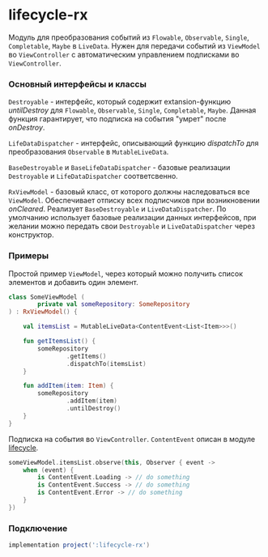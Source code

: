 lifecycle-rx
=====

Модуль для преобразования событий из `Flowable`, `Observable`, `Single`, `Completable`, `Maybe` в `LiveData`. Нужен для передачи событий из `ViewModel` во `ViewController` с автоматическим управлением подписками во `ViewController`.

### Основный интерфейсы и классы
`Destroyable` - интерфейс, который содержит extansion-функцию *untilDestroy* для `Flowable`, `Observable`, `Single`, `Completable`, `Maybe`. Данная функция гарантирует, что подписка на события "умрет" после *onDestroy*.

`LifeDataDispatcher` - интерфейс, описывающий функцию *dispatchTo* для преобразования `Observable` в `MutableLiveData`. 

`BaseDestroyable` и `BaseLifeDataDispatcher` - базовые реализации `Destroyable` и `LifeDataDispatcher` соответсвенно.

`RxViewModel` - базовый класс, от которого должны наследоваться все `ViewModel`. Обеспечивает отписку всех подписчиков при возникновении *onCleared*. Реализует `BaseDestroyable` и `LiveDataDispatcher`. По умолчанию использует базовые реализации данных интерфейсов, при желании можно передать свои `Destroyable` и `LiveDataDispatcher` через конструктор.

### Примеры

Простой пример `ViewModel`, через который можно получить список элементов и добавить один элемент.

```kotlin
class SomeViewModel (
        private val someRepository: SomeRepository
) : RxViewModel() {

    val itemsList = MutableLiveData<ContentEvent<List<Item>>>()

    fun getItemsList() {
        someRepository
                .getItems()
                .dispatchTo(itemsList)
    }

    fun addItem(item: Item) {
        someRepository
                .addItem(item)
                .untilDestroy()
    }
}
```

Подписка на события во `ViewController`. `ContentEvent` описан в модуле [lifecycle](https://github.com/TouchInstinct/RoboSwag/tree/master/lifecycle).

```kotlin
someViewModel.itemsList.observe(this, Observer { event ->
    when (event) {
        is ContentEvent.Loading -> // do something
        is ContentEvent.Success -> // do something
        is ContentEvent.Error -> // do something
    }
})
```

### Подключение

``` gradle
implementation project(':lifecycle-rx')
```
